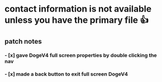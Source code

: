 # contact information is not available unless you have the primary file 👍

## patch notes
### - [x] gave DogeV4 full screen properties by double clicking the nav
### - [x] made a back button to exit full screen DogeV4